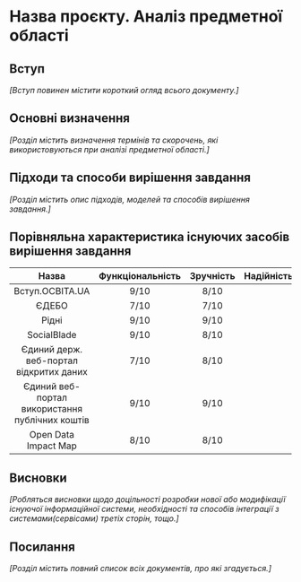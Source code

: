 # Назва проєкту. Аналіз предметної області

## Вступ

*[Вступ повинен містити короткий огляд всього документу.]*


## Основні визначення

*[Розділ містить визначення термінів та скорочень, які використовуються при аналізі предметної області.]*

## Підходи та способи вирішення завдання

*[Розділ містить опис підходів, моделей та способів вирішення завдання.]*

## Порівняльна характеристика існуючих засобів вирішення завдання

|                      Назва                      | Функціональність | Зручність | Надійність | Продуктивність | Підтримка |     Адреса сервісу    |
|:-----------------------------------------------:|:----------------:|:---------:|:----------:|:--------------:|:---------:|:---------------------:|
|                 Вступ.ОСВІТА.UA                 |       9/10       |    8/10   |            |                |           |    vstup.osvita.ua    |
|                      ЄДЕБО                      |       7/10       |    7/10   |            |                |           |    info.edbo.gov.ua   |
|                      Рідні                      |       9/10       |    9/10   |            |                |           |       ridni.org       |
|                   SocialBlade                   |       9/10       |    8/10   |            |                |           |    socialblade.com    |
|     Єдиний держ. веб-портал відкритих даних     |       7/10       |    8/10   |            |                |           |      data.gov.ua      |
| Єдиний веб-портал використання публічних коштів |       9/10       |    9/10   |            |                |           |    spending.gov.ua    |
|              Open Data  Impact Map              |       8/10       |    8/10   |            |                |           | opendataimpactmap.org |

## Висновки

*[Робляться висновки щодо доцільності розробки нової або модифікації існуючої інформаційної системи, необхідності та способів інтеграції з системами(сервісами) третіх сторін, тощо.]*

## Посилання

*[Розділ містить повний список всіх документів, про які згадується.]*
